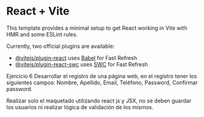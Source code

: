 # React + Vite

This template provides a minimal setup to get React working in Vite with HMR and some ESLint rules.

Currently, two official plugins are available:

- [@vitejs/plugin-react](https://github.com/vitejs/vite-plugin-react/blob/main/packages/plugin-react/README.md) uses [Babel](https://babeljs.io/) for Fast Refresh
- [@vitejs/plugin-react-swc](https://github.com/vitejs/vite-plugin-react-swc) uses [SWC](https://swc.rs/) for Fast Refresh

Ejercicio 6
Desarrollar el registro de una página web, en el registro tener los siguientes campos: Nombre, Apellido, Email, Teléfono, Password, Confirmar password.

Realizar solo el maquetado utilizando react js y JSX, no se deben guardar los usuarios ni realizar lógica de validación de los mismos.
